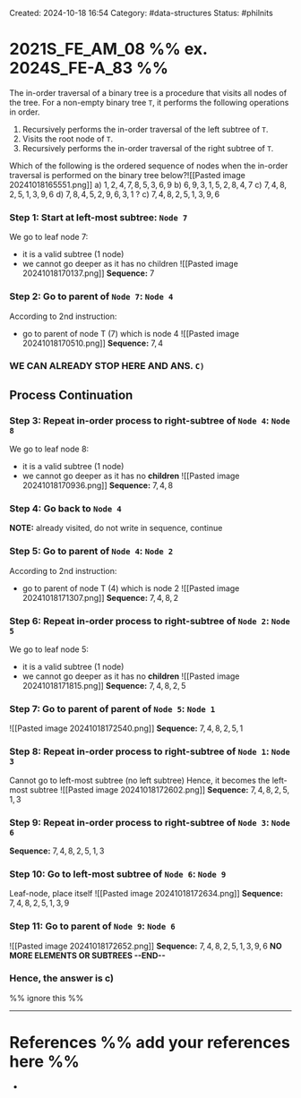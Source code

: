 Created: 2024-10-18 16:54
Category: #data-structures
Status: #philnits



# 2021S_FE_AM_08 %% ex. 2024S_FE-A_83 %%

The in-order traversal of a binary tree is a procedure that visits all nodes of the tree. For a non-empty binary tree `T`, it performs the following operations in order.
1) Recursively performs the in-order traversal of the left subtree of `T`.
2) Visits the root node of `T`.
3) Recursively performs the in-order traversal of the right subtree of `T`.

Which of the following is the ordered sequence of nodes when the in-order traversal is performed on the binary tree below?![[Pasted image 20241018165551.png]]
a) $1, 2, 4, 7, 8, 5, 3, 6, 9$
b) $6, 9, 3, 1, 5, 2, 8, 4, 7$
c) $7, 4, 8, 2, 5, 1, 3, 9, 6$
d) $7, 8, 4, 5, 2, 9, 6, 3, 1$
?
c) $7, 4, 8, 2, 5, 1, 3, 9, 6$
### Step 1: Start at left-most subtree: `Node 7`
We go to leaf node 7:
- it is a valid subtree (1 node)
- we cannot go deeper as it has no children
![[Pasted image 20241018170137.png]]
**Sequence:** $7$

### Step 2: Go to parent of `Node 7`: `Node 4`
According to 2nd instruction:
- go to parent of node T (7) which is node 4
![[Pasted image 20241018170510.png]]
**Sequence:** $7,4$
### WE CAN ALREADY STOP HERE AND ANS. `C)`

## Process Continuation
### Step 3: Repeat in-order process to right-subtree of `Node 4`: `Node 8`
We go to leaf node 8:
- it is a valid subtree (1 node)
- we cannot go deeper as it has no **children**
![[Pasted image 20241018170936.png]]
**Sequence:** $7,4,8$

### Step 4: Go back to `Node 4`
**NOTE:** already visited, do not write in sequence, continue
### Step 5: Go to parent of `Node 4`: `Node 2`
According to 2nd instruction:
- go to parent of node T (4) which is node 2
![[Pasted image 20241018171307.png]]
**Sequence:** $7,4,8,2$
### Step 6: Repeat in-order process to right-subtree of `Node 2`: `Node 5`
We go to leaf node 5:
- it is a valid subtree (1 node)
- we cannot go deeper as it has no **children**
![[Pasted image 20241018171815.png]]
**Sequence:** $7,4,8,2,5$

### Step 7: Go to parent of parent of `Node 5`: `Node 1`
![[Pasted image 20241018172540.png]]
**Sequence:** $7,4,8,2,5,1$

### Step 8: Repeat in-order process to right-subtree of `Node 1`: `Node 3`
Cannot go to left-most subtree (no left subtree)
Hence, it becomes the left-most subtree
![[Pasted image 20241018172602.png]]
**Sequence:** $7,4,8,2,5,1,3$

### Step 9: Repeat in-order process to right-subtree of `Node 3`: `Node 6`
**Sequence:** $7,4,8,2,5,1,3$

### Step 10: Go to left-most subtree of `Node 6`: `Node 9`
Leaf-node, place itself
![[Pasted image 20241018172634.png]]
**Sequence:** $7,4,8,2,5,1,3,9$

### Step 11: Go to parent of `Node 9`: `Node 6`
![[Pasted image 20241018172652.png]]
**Sequence:** $7,4,8,2,5,1,3,9,6$
**NO MORE ELEMENTS OR SUBTREES --END--**

### Hence, the answer is c)
%% ignore this %%
<!--SR:!2025-04-18,4,270-->
---









# References %% add your references here %%
- 
